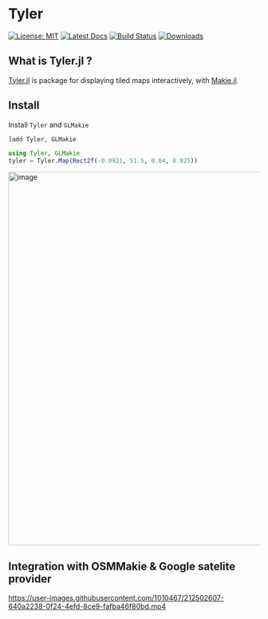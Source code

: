 # Tyler

[![License: MIT](https://img.shields.io/badge/License-MIT-green.svg)](https://makieorg.github.io/Tyler.jl/blob/main/LICENSE)
[![Latest Docs](https://img.shields.io/badge/docs-latest-blue.svg)](https://makieorg.github.io/Tyler.jl/dev/)
[![Build Status](https://makieorg.github.io/Tyler.jl/actions/workflows/ci.yml/badge.svg?branch=master)](https://makieorg.github.io/Tyler.jl/actions/workflows/ci.yml?query=branch%3Amaster)
[![Downloads](https://shields.io/endpoint?url=https://pkgs.genieframework.com/api/v1/badge/Tyler&label=Downloads)](https://pkgs.genieframework.com?packages=Tyler)


## What is Tyler.jl ?

[Tyler.jl](https://makieorg.github.io/Tyler.jl/dev/) is package for displaying tiled maps interactively, with [Makie.jl](https://github.com/MakieOrg/Makie.jl).

## Install

Install `Tyler` and `GLMakie`

```julia
]add Tyler, GLMakie
```
```julia
using Tyler, GLMakie
tyler = Tyler.Map(Rect2f(-0.0921, 51.5, 0.04, 0.025))
```
<img width="749" alt="image" src="https://user-images.githubusercontent.com/1010467/212502640-b44454b1-2d05-4469-b509-d895b30b145a.png">

## Integration with OSMMakie & Google satelite provider

https://user-images.githubusercontent.com/1010467/212502607-640a2238-0f24-4efd-8ce9-fafba46f80bd.mp4

